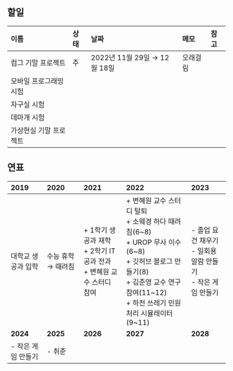 ## 할일

| 이름                   | 상태 | 날짜                          | 메모     | 참고 |
| :--------------------- | :--- | :---------------------------- | :------- | :--- |
| 컴그 기말 프로젝트     | 주   | 2022년 11월 29일 → 12월 18일 | 오래걸림 |      |
| 모바일 프로그래밍 시험 |      |                               |          |      |
| 자구실 시험            |      |                               |          |      |
| 데마개 시험            |      |                               |          |      |
| 가상현실 기말 프로젝트 |      |                               |          |      |

## 연표

| **2019**     | **2020**      | **2021**                                                               | **2022**                                                                                                                                                                                            | **2023**                                                         |
| :----------------- | :------------------ | :--------------------------------------------------------------------------- | :-------------------------------------------------------------------------------------------------------------------------------------------------------------------------------------------------------- | :--------------------------------------------------------------------- |
| 대학교 생공과 입학 | 수능 휴학 → 때려침 | + 1학기 생공과 재학<br />+ 2학기 IT 공과 전과<br />+ 변혜원 교수 스터디 참여 | + 변혜원 교수 스터디 탈퇴<br />+ 소웨경 하다 때려침(6\~8)<br />+ UROP 무사 이수(6\~8)<br />+ 깃허브 블로그 만들기(8\)<br />+ 김준영 교수 연구 참여(11\~12)<br />+ 하천 쓰레기 민원 처리 시뮬레이터(9\~11) | - 졸업 요건 채우기<br />- 일회용 알람 만들기<br />- 작은 게임 만들기 |
| **2024**     | **2025**      | **2026**                                                               | **2027**                                                                                                                                                                                            | **2028**                                                         |
| - 작은 게임 만들기 | - 취준              |                                                                              |                                                                                                                                                                                                           |                                                                        |
